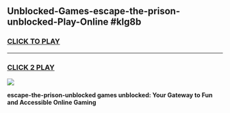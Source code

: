 
## Unblocked-Games-escape-the-prison-unblocked-Play-Online #klg8b
<h3>
<a href="https://news.freeplayer.one?title=escape-the-prison-unblocked&ref=3">CLICK TO PLAY</a></h3>
<hr>

<h3>
<a href="https://news.freeplayer.one?title=escape-the-prison-unblocked&ref=3">CLICK 2 PLAY</a>
  
</h3>

<a href="https://news.freeplayer.one?title=escape-the-prison-unblocked&ref=3"><img src="https://clearcache.store/games.png"></a>


**escape-the-prison-unblocked games unblocked: Your Gateway to Fun and Accessible Online Gaming**
